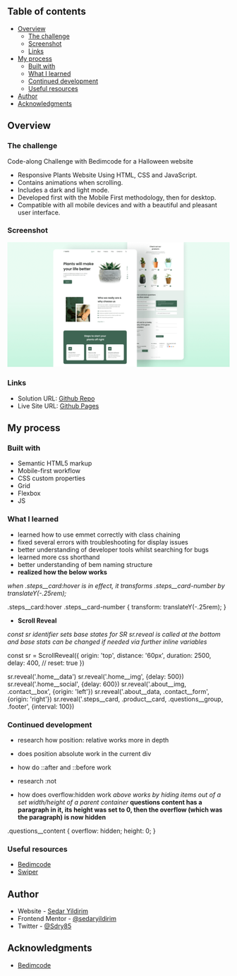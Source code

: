 ## Table of contents

- [Overview](#overview)
  - [The challenge](#the-challenge)
  - [Screenshot](#screenshot)
  - [Links](#links)
- [My process](#my-process)
  - [Built with](#built-with)
  - [What I learned](#what-i-learned)
  - [Continued development](#continued-development)
  - [Useful resources](#useful-resources)
- [Author](#author)
- [Acknowledgments](#acknowledgments)

## Overview

### The challenge

Code-along Challenge with Bedimcode for a Halloween website

- Responsive Plants Website Using HTML, CSS and JavaScript.
- Contains animations when scrolling.
- Includes a dark and light mode.
- Developed first with the Mobile First methodology, then for desktop.
- Compatible with all mobile devices and with a beautiful and pleasant user interface.

### Screenshot

![plants website](/preview.png)

### Links

- Solution URL: [Github Repo](https://github.com/sedaryildirim/responsive-halloween-project)
- Live Site URL: [Github Pages](https://sedaryildirim.github.io/responsive-halloween-project/)

## My process

### Built with

- Semantic HTML5 markup
- Mobile-first workflow
- CSS custom properties
- Grid
- Flexbox
- JS

### What I learned

- learned how to use emmet correctly with class chaining
- fixed several errors with troubleshooting for display issues
- better understanding of developer tools whilst searching for bugs
- learned more css shorthand
- better understanding of bem naming structure
- **realized how the below works**

*when .steps__card:hover is in effect, it transforms .steps__card-number by translateY(-.25rem);*

.steps__card:hover .steps__card-number {
  transform: translateY(-.25rem);
}

- **Scroll Reveal**

*const sr identifier sets base states for SR*
*sr.reveal is called at the bottom and base stats can be changed if needed via further inline variables* 

const sr = ScrollReveal({
    origin: 'top',
    distance: '60px',
    duration: 2500,
    delay: 400,
    // reset: true
})

sr.reveal('.home__data')
sr.reveal('.home__img', {delay: 500})
sr.reveal('.home__social', {delay: 600})
sr.reveal('.about__img, .contact__box', {origin: 'left'})
sr.reveal('.about__data, .contact__form', {origin: 'right'})
sr.reveal('.steps__card, .product__card, .questions__group, .footer', {interval: 100})


### Continued development

- research how position: relative works more in depth
- does position absolute work in the current div
- how do ::after and ::before work
- research :not

- how does overflow:hidden work
*above works by hiding items out of a set width/height of a parent container*
**questions content has a paragraph in it, its height was set to 0, then the overflow (which was the paragraph) is now hidden**

.questions__content {
  overflow: hidden;
  height: 0;
}

### Useful resources

- [Bedimcode](https://www.youtube.com/c/Bedimcode)
- [Swiper](https://swiperjs.com/)

## Author

- Website - [Sedar Yildirim](https://github.com/sedaryildirim)
- Frontend Mentor - [@sedaryildirim](https://www.frontendmentor.io/profile/sedaryildirim)
- Twitter - [@Sdry85](https://www.twitter.com/sdry85)

## Acknowledgments

- [Bedimcode](https://www.youtube.com/c/Bedimcode)